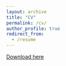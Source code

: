 ```yaml
---
layout: archive
title: "CV"
permalink: /cv/
author_profile: true
redirect_from:
  - /resume
---
```


[Download here](http://academicpages.github.io/files/aayushp_resume.pdf)